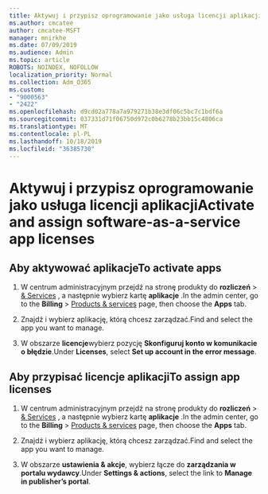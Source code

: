 ```yaml
---
title: Aktywuj i przypisz oprogramowanie jako usługa licencji aplikacji
ms.author: cmcatee
author: cmcatee-MSFT
manager: mnirkhe
ms.date: 07/09/2019
ms.audience: Admin
ms.topic: article
ROBOTS: NOINDEX, NOFOLLOW
localization_priority: Normal
ms.collection: Adm_O365
ms.custom:
- "9000563"
- "2422"
ms.openlocfilehash: d9cd02a778a7a979271b38e3df06c5bc7c1bdf6a
ms.sourcegitcommit: 037331d71f06750d972c0b6278b23bb15c4806ca
ms.translationtype: MT
ms.contentlocale: pl-PL
ms.lasthandoff: 10/18/2019
ms.locfileid: "36385730"
---
```

# <a name="activate-and-assign-software-as-a-service-app-licenses"></a><span data-ttu-id="d3681-102">Aktywuj i przypisz oprogramowanie jako usługa licencji aplikacji</span><span class="sxs-lookup"><span data-stu-id="d3681-102">Activate and assign software-as-a-service app licenses</span></span> 

## <a name="to-activate-apps"></a><span data-ttu-id="d3681-103">Aby aktywować aplikacje</span><span class="sxs-lookup"><span data-stu-id="d3681-103">To activate apps</span></span>

1. <span data-ttu-id="d3681-104">W centrum administracyjnym przejdź na stronę produkty do **rozliczeń** > [& Services](https://go.microsoft.com/fwlink/p/?linkid=842054) , a następnie wybierz kartę **aplikacje** .</span><span class="sxs-lookup"><span data-stu-id="d3681-104">In the admin center, go to the **Billing** > [Products & services](https://go.microsoft.com/fwlink/p/?linkid=842054) page, then choose the **Apps** tab.</span></span>

2. <span data-ttu-id="d3681-105">Znajdź i wybierz aplikację, którą chcesz zarządzać.</span><span class="sxs-lookup"><span data-stu-id="d3681-105">Find and select the app you want to manage.</span></span>

3. <span data-ttu-id="d3681-106">W obszarze **licencje**wybierz pozycję **Skonfiguruj konto w komunikacie o błędzie**.</span><span class="sxs-lookup"><span data-stu-id="d3681-106">Under **Licenses**, select **Set up account in the error message**.</span></span>  

## <a name="to-assign-app-licenses"></a><span data-ttu-id="d3681-107">Aby przypisać licencje aplikacji</span><span class="sxs-lookup"><span data-stu-id="d3681-107">To assign app licenses</span></span>

1. <span data-ttu-id="d3681-108">W centrum administracyjnym przejdź na stronę produkty do **rozliczeń** > [& Services](https://go.microsoft.com/fwlink/p/?linkid=842054) , a następnie wybierz kartę **aplikacje** .</span><span class="sxs-lookup"><span data-stu-id="d3681-108">In the admin center, go to the **Billing** > [Products & services](https://go.microsoft.com/fwlink/p/?linkid=842054) page, then choose the **Apps** tab.</span></span>

2. <span data-ttu-id="d3681-109">Znajdź i wybierz aplikację, którą chcesz zarządzać.</span><span class="sxs-lookup"><span data-stu-id="d3681-109">Find and select the app you want to manage.</span></span>  

3. <span data-ttu-id="d3681-110">W obszarze **ustawienia & akcje**, wybierz łącze do **zarządzania w portalu wydawcy**.</span><span class="sxs-lookup"><span data-stu-id="d3681-110">Under **Settings & actions**, select the link to **Manage in publisher’s portal**.</span></span>